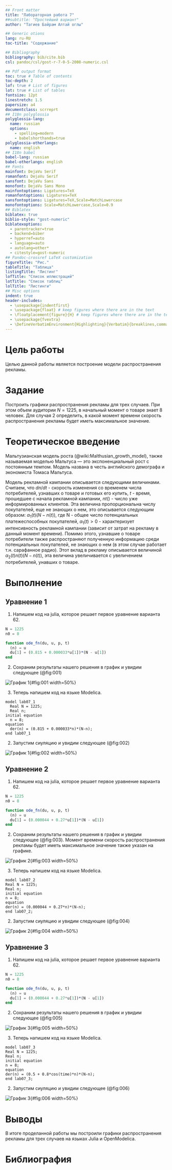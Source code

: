 ```yaml
---
## Front matter
title: "Лабораторная работа 7"
##subtitle: "Простейший вариант"
author: "Тагиев Байрам Алтай оглы"

## Generic otions
lang: ru-RU
toc-title: "Содержание"

## Bibliography
bibliography: bib/cite.bib
csl: pandoc/csl/gost-r-7-0-5-2008-numeric.csl

## Pdf output format
toc: true # Table of contents
toc-depth: 2
lof: true # List of figures
lot: true # List of tables
fontsize: 12pt
linestretch: 1.5
papersize: a4
documentclass: scrreprt
## I18n polyglossia
polyglossia-lang:
  name: russian
  options:
	- spelling=modern
	- babelshorthands=true
polyglossia-otherlangs:
  name: english
## I18n babel
babel-lang: russian
babel-otherlangs: english
## Fonts
mainfont: DejaVu Serif
romanfont: DejaVu Serif
sansfont: DejaVu Sans
monofont: DejaVu Sans Mono
mainfontoptions: Ligatures=TeX
romanfontoptions: Ligatures=TeX
sansfontoptions: Ligatures=TeX,Scale=MatchLowercase
monofontoptions: Scale=MatchLowercase,Scale=0.9
## Biblatex
biblatex: true
biblio-style: "gost-numeric"
biblatexoptions:
  - parentracker=true
  - backend=biber
  - hyperref=auto
  - language=auto
  - autolang=other*
  - citestyle=gost-numeric
## Pandoc-crossref LaTeX customization
figureTitle: "Рис."
tableTitle: "Таблица"
listingTitle: "Листинг"
lofTitle: "Список иллюстраций"
lotTitle: "Список таблиц"
lolTitle: "Листинги"
## Misc options
indent: true
header-includes:
  - \usepackage{indentfirst}
  - \usepackage{float} # keep figures where there are in the text
  - \floatplacement{figure}{H} # keep figures where there are in the text
  - \usepackage{fvextra}
  - \DefineVerbatimEnvironment{Highlighting}{Verbatim}{breaklines,commandchars=\\\{\}}
---
```


# Цель работы

Целью данной работы является построение модели распространения рекламы.

# Задание

Построить графики распространения рекламы для трех случаев. При этом объем
аудитории $N = 1225$, в начальный момент о товаре знает $8$ человек. Для случая
2 определить, в какой момент времени скорость распространения рекламы будет
иметь максимальное значение.

# Теоретическое введение

Мальтузианская модель роста (@wiki:Malthusian_growth_model), также называемая моделью Мальтуса — это
экспоненциальный рост с постоянным темпом. Модель названа в честь английского
демографа и экономиста Томаса Мальтуса. 

Модель рекламной кампании описывается следующими величинами. Считаем, что
$dn/dt$ - скорость изменения со временем числа потребителей, узнавших о товаре
и готовых его купить, $t$ - время, прошедшее с начала рекламной кампании,
$nt()$ - число уже информированных клиентов. Эта величина пропорциональна числу
покупателей, еще не знающих о нем, это описывается следующим образом:
$\alpha_1(t)(N-n(t))$, где N - общее число потенциальных платежеспособных
покупателей, $\alpha_1(t) > 0$ - характеризует интенсивность рекламной кампании
(зависит от затрат на рекламу в данный момент времени). Помимо этого, узнавшие
о товаре потребители также распространяют полученную информацию среди
потенциальных покупателей, не знающих о нем (в этом случае работает т.н.
сарафанное радио). Этот вклад в рекламу описывается величиной
$\alpha_2(t)n(t)(N-n(t))$, эта величина увеличивается с увеличением
потребителей, унавших о товаре. 

# Выполнение 

## Уравнение 1

1. Напишем код на julia, которое решает первое уравнение варианта 62.

```julia
N = 1225
n0 = 8

function ode_fn(du, u, p, t)
  (n) = u
  du[1] = (0.815 + 0.000033*u[1])*(N - u[1])
end
```

2. Сохраним результаты нашего решения в график и увидим следующее (@fig:001)

![График 1](image/lab07_1.png){#fig:001 width=50%}

3. Теперь напишем код на языке Modelica.

```modelica
model lab07_1
  Real N = 1225;
  Real n;
initial equation
  n = 8;
equation
  der(n) = (0.815 + 0.000033*n)*(N-n);
end lab07_1
```
2. Запустим сиуляцию и увидим следующее (@fig:002)

![График 1](image/lab07_1om.png){#fig:002 width=50%}

## Уравнение 2

1. Напишем код на julia, которое решает первое уравнение варианта 62.

```julia
N = 1225
n0 = 8

function ode_fn(du, u, p, t)
  (n) = u
  du[1] = (0.000044 + 0.27*u[1])*(N - u[1])
end
```

2. Сохраним результаты нашего решения в график и увидим следующее (@fig:003). Момент времени скорость распространения рекламы будет иметь максимальное значение также указан на графике.

![График 2](image/lab07_2.png){#fig:003 width=50%}

3. Теперь напишем код на языке Modelica.

```modelica
model lab07_2
Real N = 1225;
Real n;
initial equation
n = 8;
equation
der(n) = (0.000044 + 0.27*n)*(N-n);
end lab07_2;
```
2. Запустим сиуляцию и увидим следующее (@fig:004)

![График 2](image/lab07_2om.png){#fig:004 width=50%}

## Уравнение 3

1. Напишем код на julia, которое решает первое уравнение варианта 62.

```julia
N = 1225
n0 = 8

function ode_fn(du, u, p, t)
  (n) = u
  du[1] = (0.000044 + 0.27*u[1])*(N - u[1])
end
```

2. Сохраним результаты нашего решения в график и увидим следующее (@fig:005)

![График 3](image/lab07_3.png){#fig:005 width=50%}

3. Теперь напишем код на языке Modelica.

~~~modelica
model lab07_3
Real N = 1225;
Real n;
initial equation
n = 8;
equation
der(n) = (0.5 + 0.8*cos(time)*n)*(N-n);
end lab07_3;
~~~

2. Запустим сиуляцию и увидим следующее (@fig:006)

![График 3](image/lab07_3om.png){#fig:006 width=50%}

# Выводы

В итоге проделанной работы мы построили графики распространения рекламы для трех случаев на языках Julia и OpenModelica.

# Библиография

